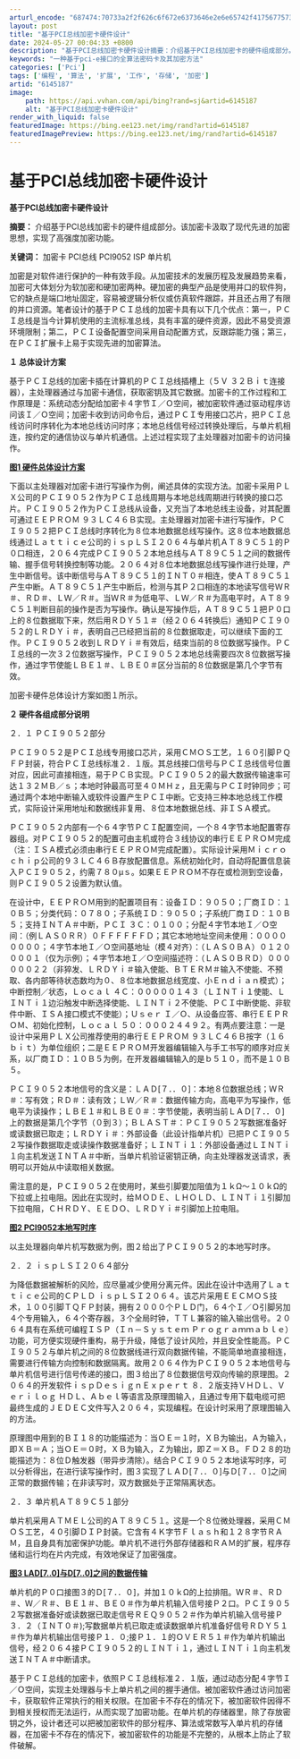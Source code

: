 ```yaml
---
arturl_encode: "687474:70733a2f2f626c6f672e6373646e2e6e65742f417567757364:692f61727469636c652f64657461696c732f36313435313837"
layout: post
title: "基于PCI总线加密卡硬件设计"
date: 2024-05-27 00:04:33 +0800
description: "基于PCI总线加密卡硬件设计摘要：介绍基于PCI总线加密卡的硬件组成部分。该加密卡汲取了现代先进的加"
keywords: "一种基于pci-e接口的全算法密码卡及其加密方法"
categories: ['Pci']
tags: ['编程', '算法', '扩展', '工作', '存储', '加密']
artid: "6145187"
image:
    path: https://api.vvhan.com/api/bing?rand=sj&artid=6145187
    alt: "基于PCI总线加密卡硬件设计"
render_with_liquid: false
featuredImage: https://bing.ee123.net/img/rand?artid=6145187
featuredImagePreview: https://bing.ee123.net/img/rand?artid=6145187
---
```


# 基于PCI总线加密卡硬件设计

**基于PCI总线加密卡硬件设计**

**摘要：**
介绍基于PCI总线加密卡的硬件组成部分。该加密卡汲取了现代先进的加密思想，实现了高强度加密功能。

**关键词：**
加密卡 PCI总线 PCI9052 ISP 单片机

加密是对软件进行保护的一种有效手段。从加密技术的发展历程及发展趋势来看，加密可大体划分为软加密和硬加密两种。硬加密的典型产品是使用并口的软件狗，它的缺点是端口地址固定，容易被逻辑分析仪或仿真软件跟踪，并且还占用了有限的并口资源。笔者设计的基于ＰＣＩ总线的加密卡具有以下几个优点：第一，ＰＣＩ总线是当今计算机使用的主流标准总线，具有丰富的硬件资源，因此不易受资源环境限制；第二，ＰＣＩ设备配置空间采用自动配置方式，反跟踪能力强；第三，在ＰＣＩ扩展卡上易于实现先进的加密算法。

**１ 总体设计方案**

基于ＰＣＩ总线的加密卡插在计算机的ＰＣＩ总线插槽上（５Ｖ ３２Ｂｉｔ连接器），主处理器通过与加密卡通信，获取密钥及其它数据。加密卡的工作过程和工作原理是：系统动态分配给加密卡４字节Ｉ／Ｏ空间，被加密软件通过驱动程序访问该Ｉ／Ｏ空间；加密卡收到访问命令后，通过ＰＣＩ专用接口芯片，把ＰＣＩ总线访问时序转化为本地总线访问时序；本地总线信号经过转换处理后，与单片机相连，按约定的通信协议与单片机通信。上述过程实现了主处理器对加密卡的访问操作。
  
  
**[图1 硬件总体设计方案](http://www.avrw.com/article/pic/2006729183643734.gif)**
  
  


下面以主处理器对加密卡进行写操作为例，阐述具体的实现方法。加密卡采用ＰＬＸ公司的ＰＣＩ９０５２作为ＰＣＩ总线周期与本地总线周期进行转换的接口芯片。ＰＣＩ９０５２作为ＰＣＩ总线从设备，又充当了本地总线主设备，对其配置可通过ＥＥＰＲＯＭ ９３ＬＣ４６Ｂ实现。主处理器对加密卡进行写操作，ＰＣＩ９０５２把ＰＣＩ总线时序转化为８位本地数据总线写操作。这８位本地数据总线通过Ｌａｔｔｉｃｅ公司的ｉｓｐＬＳＩ２０６４与单片机ＡＴ８９Ｃ５１的Ｐ０口相连，２０６４完成ＰＣＩ９０５２本地总线与ＡＴ８９Ｃ５１之间的数据传输、握手信号转换控制等功能。２０６４对８位本地数据总线写操作进行处理，产生中断信号。该中断信号与ＡＴ８９Ｃ５１的ＩＮＴ０＃相连，使ＡＴ８９Ｃ５１产生中断。ＡＴ８９Ｃ５１产生中断后，检测与其Ｐ２口相连的本地读写信号ＷＲ＃、ＲＤ＃、ＬＷ／Ｒ＃。当ＷＲ＃为低电平、ＬＷ／Ｒ＃为高电平时，ＡＴ８９Ｃ５１判断目前的操作是否为写操作。确认是写操作后，ＡＴ８９Ｃ５１把Ｐ０口上的８位数据取下来，然后用ＲＤＹ５１＃（经２０６４转换后）通知ＰＣＩ９０５２的ＬＲＤＹｉ＃，表明自己已经把当前的８位数据取走，可以继续下面的工作。ＰＣＩ９０５２收到ＬＲＤＹｉ＃有效后，结束当前的８位数据写操作。ＰＣＩ总线的一次３２位数据写操作，ＰＣＩ９０５２本地总线需要四次８位数据写操作，通过字节使能ＬＢＥ１＃、ＬＢＥ０＃区分当前的８位数据是第几个字节有效。

加密卡硬件总体设计方案如图１所示。

**２ 硬件各组成部分说明**

２．１ ＰＣＩ９０５２部分

ＰＣＩ９０５２是ＰＣＩ总线专用接口芯片，采用ＣＭＯＳ工艺，１６０引脚ＰＱＦＰ封装，符合ＰＣＩ总线标准２．１版。其总线接口信号与ＰＣＩ总线信号位置对应，因此可直接相连，易于ＰＣＢ实现。ＰＣＩ９０５２的最大数据传输速率可达１３２ＭＢ／ｓ；本地时钟最高可至４０ＭＨｚ，且无需与ＰＣＩ时钟同步；可通过两个本地中断输入或软件设置产生ＰＣＩ中断。它支持三种本地总线工作模式，实际设计采用地址和数据线非复用、８位本地数据总线、非ＩＳＡ模式。

ＰＣＩ９０５２内部有一个６４字节ＰＣＩ配置空间，一个８４字节本地配置寄存器组。对ＰＣＩ９０５２的配置可由主机或符合３线协议的串行ＥＥＰＲＯＭ完成（注：ＩＳＡ模式必须由串行ＥＥＰＲＯＭ完成配置）。实际设计采用Ｍｉｃｒｏｃｈｉｐ公司的９３ＬＣ４６Ｂ存放配置信息。系统初始化时，自动将配置信息装入ＰＣＩ９０５２，约需７８０μｓ。如果ＥＥＰＲＯＭ不存在或检测到空设备，则ＰＣＩ９０５２设置为默认值。

在设计中，ＥＥＰＲＯＭ用到的配置项目有：设备ＩＤ：９０５０；厂商ＩＤ：１０Ｂ５；分类代码：０７８０；子系统ＩＤ：９０５０；子系统厂商ＩＤ：１０Ｂ５；支持ＩＮＴＡ＃中断，ＰＣＩ ３Ｃ：０１００；分配４字节本地Ｉ／Ｏ空间：（例ＬＡＳ０ＲＲ）０ＦＦＦＦＦＦＤ；其它本地地址空间未使用：００００００００；４字节本地Ｉ／Ｏ空间基地址（模４对齐）：（ＬＡＳ０ＢＡ）０１２００００１（仅为示例）；４字节本地Ｉ／Ｏ空间描述符：（ＬＡＳ０ＢＲＤ）００００００２２（非猝发、ＬＲＤＹｉ＃输入使能、ＢＴＥＲＭ＃输入不使能、不预取、各内部等待状态数均为０、８位本地数据总线宽度、小Ｅｎｄｉａｎ模式）；中断控制／状态，Ｌｏｃａｌ ４Ｃ：０００００１４３（ＬＩＮＴｉ１使能、ＬＩＮＴｉ１边沿触发中断选择使能、ＬＩＮＴｉ２不使能、ＰＣＩ中断使能、非软件中断、ＩＳＡ接口模式不使能）；Ｕｓｅｒ Ｉ／Ｏ、从设备应答、串行ＥＥＰＲＯＭ、初始化控制，Ｌｏｃａｌ ５０：０００２４４９２。有两点要注意：一是设计中采用ＰＬＸ公司推荐使用的串行ＥＥＰＲＯＭ ９３ＬＣ４６Ｂ按字（１６ ｂｉｔ）为单位组织；二是ＥＥＰＲＯＭ开发器编辑输入与手工书写的顺序对应关系，以厂商ＩＤ：１０Ｂ５为例，在开发器编辑输入的是ｂ５１０，而不是１０Ｂ５。

ＰＣＩ９０５２本地信号的含义是：ＬＡＤ[７．．０]：本地８位数据总线；ＷＲ＃：写有效；ＲＤ＃：读有效；ＬＷ／Ｒ＃：数据传输方向，高电平为写操作，低电平为读操作；ＬＢＥ１＃和ＬＢＥ０＃：字节使能，表明当前ＬＡＤ[７．．０]上的数据是第几个字节（０到３）；ＢＬＡＳＴ＃：ＰＣＩ９０５２写数据准备好或读数据已取走；ＬＲＤＹｉ＃：外部设备（此设计指单片机）已把ＰＣＩ９０５２写操作数据取走或读操作数据准备好；ＬＩＮＴｉ１：外部设备通过ＬＩＮＴｉ１向主机发送ＩＮＴＡ＃中断，当单片机验证密钥正确，向主处理器发送请求，表明可以开始从中读取相关数据。

需注意的是，ＰＣＩ９０５２在使用时，某些引脚要加阻值为１ｋΩ～１０ｋΩ的下拉或上拉电阻。因此在实现时，给ＭＯＤＥ、ＬＨＯＬＤ、ＬＩＮＴｉ１引脚加下拉电阻，ＣＨＲＤＹ、ＥＥＤＯ、ＬＲＤＹｉ＃引脚加上拉电阻。
  
  
**[图2 PCI9052本地写时序](http://www.avrw.com/article/pic/2006729183644580.gif)**
  
  


以主处理器向单片机写数据为例，图２给出了ＰＣＩ９０５２的本地写时序。

２．２ ｉｓｐＬＳＩ２０６４部分

为降低数据被解析的风险，应尽量减少使用分离元件。因此在设计中选用了Ｌａｔｔｉｃｅ公司的ＣＰＬＤ ｉｓｐＬＳＩ２０６４。该芯片采用ＥＥＣＭＯＳ技术，１００引脚ＴＱＦＰ封装，拥有２０００个ＰＬＤ门，６４个Ｉ／Ｏ引脚另加４个专用输入，６４个寄存器，３个全局时钟，ＴＴＬ兼容的输入输出信号。２０６４具有在系统可编程ＩＳＰ（Ｉｎ－Ｓｙｓｔｅｍ Ｐｒｏｇｒａｍｍａｂｌｅ）功能，可方便实现硬件重构，易于升级，降低了设计风险，并且安全性能高。ＰＣＩ９０５２与单片机之间的８位数据线进行双向数据传输，不能简单地直接相连，需要进行传输方向控制和数据隔离。故用２０６４作为ＰＣＩ９０５２本地信号与单片机信号进行信号传递的接口，图３给出了８位数据信号双向传输的原理图。２０６４的开发软件ｉｓｐＤｅｓｉｇｎＥｘｐｅｒｔ ８．２版支持ＶＨＤＬ、Ｖｅｒｉｌｏｇ ＨＤＬ、Ａｂｅｌ等语言及原理图输入，且通过专用下载电缆可把最终生成的ＪＥＤＥＣ文件写入２０６４，实现编程。在设计时采用了原理图输入的方法。

原理图中用到的ＢＩ１８的功能描述为：当ＯＥ＝１时，ＸＢ为输出，Ａ为输入，即ＸＢ＝Ａ；当ＯＥ＝０时，ＸＢ为输入，Ｚ为输出，即Ｚ＝ＸＢ。ＦＤ２８的功能描述为：８位Ｄ触发器（带异步清除）。结合ＰＣＩ９０５２本地读写时序，可以分析得出，在进行读写操作时，图３实现了ＬＡＤ[７．．０]与Ｄ[７．．０]之间正常的数据传输；在非读写时，双方数据处于正常隔离状态。

２．３ 单片机ＡＴ８９Ｃ５１部分

单片机采用ＡＴＭＥＬ公司的ＡＴ８９Ｃ５１。这是一个８位微处理器，采用ＣＭＯＳ工艺，４０引脚ＤＩＰ封装。它含有４Ｋ字节Ｆｌａｓｈ和１２８字节ＲＡＭ，且自身具有加密保护功能。单片机不进行外部存储器和ＲＡＭ的扩展，程序存储和运行均在片内完成，有效地保证了加密强度。
  
  
**[图3 LAD[7..0]与D[7..0]之间的数据传输](http://www.avrw.com/article/pic/2006729183644621.gif)**
  
  


单片机的Ｐ０口接图３的Ｄ[７．．０]，并加１０ｋΩ的上拉排阻。ＷＲ＃、ＲＤ＃、Ｗ／Ｒ＃、ＢＥ１＃、ＢＥ０＃作为单片机输入信号接Ｐ２口。ＰＣＩ９０５２写数据准备好或读数据已取走信号ＲＥＱ９０５２＃作为单片机输入信号接Ｐ３．２（ＩＮＴ０＃);写数据单片机已取走或读数据单片机准备好信号ＲＤＹ５１＃作为单片机输出信号接Ｐ１．０;接Ｐ１．１的ＯＶＥＲ５１＃作为单片机输出信号，经２０６４接ＰＣＩ９０５２的ＬＩＮＴｉ１，通过ＬＩＮＴｉ１向主机发送ＩＮＴＡ＃中断请求。

基于ＰＣＩ总线的加密卡，依照ＰＣＩ总线标准２．１版，通过动态分配４字节Ｉ／Ｏ空间，实现主处理器与卡上单片机之间的握手通信。被加密软件通过访问加密卡，获取软件正常执行的相关权限。在加密卡不存在的情况下，被加密软件因得不到相关授权而无法运行，从而实现了加密功能。在单片机的存储器里，除了存放密钥之外，设计者还可以把被加密软件的部分程序、算法或常数写入单片机的存储器，在加密卡不存在的情况下，被加密软件的功能是不完整的，从根本上防止了软件破解。
